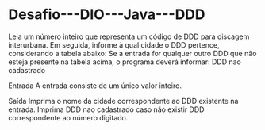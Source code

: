 # Desafio---DIO---Java---DDD
Leia um número inteiro que representa um código de DDD para discagem  interurbana. Em seguida, informe à qual cidade o DDD pertence, considerando a  tabela abaixo:    Se a entrada for qualquer outro DDD que não esteja presente na tabela acima, o  programa deverá informar:  DDD nao cadastrado    

Entrada    A entrada consiste de um único valor inteiro.    

Saída    Imprima o nome da cidade correspondente ao DDD existente na entrada. Imprima  DDD nao cadastrado caso não existir DDD correspondente ao número digitado.
